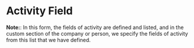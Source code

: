 # Activity Field

**Note:**: In this form, the fields of activity are defined and listed, and in the custom section of the company or person, we specify the fields of activity from this list that we have defined.